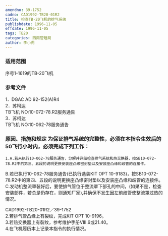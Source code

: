 ```yaml
---
amendno: 39-1752  
cadno: CAD1992-TB20-01R2  
title: 检查TB-20飞机的排气系统  
publishdate: 1996-11-05  
effdate: 1996-11-05  
tags: TB20  
categories: 西南管理局  
author: 李小虎  
---
```

  
### 适用范围  
序号1-1619的TB-20飞机  
  
<!--more-->  
### 参考文件  
1．DGAC AD 92-152(A)R4  
 2．苏柯达  
TB飞机 NO:10-072-78.R2服务通告  
 3．苏柯达  
TB飞机 NO:10-062-78服务通告  
  
### 原因、措施和规定 为保证排气系统的完整性，必须在本指令生效后的50飞行小时内，必须完成下列工作：  
    1.A.若未执行10-062-78服务通告，分解并详细检查排气系统和热交换器，按SB10-072-78.R2中的第三、五段的说明更换安装座凸缘密封垫以及安装座凸缘和歧管的连接件。  
  B.若已执行10-062-78服务通告(已执行选装KIT OPT 10-9183)，按SB10-072-78.R2中的第四、五段的说明更换座凸缘密封垫以及安装座凸缘和歧管的连接件。  
      C.发动机整流罩装好后，要使排气管位于整流罩下部孔的中间，(如果不是，检查安装部件，若总是仍存在，则通知厂家),并确保不发生因左前歧管使整流罩过热的情况。  
  
  CAD1992-TB20-01R2／39-1752  
    2.若排气管凸缘上有裂纹，完成KIT OPT 10-9196。  
    3.若热交换器上有裂纹，参考维护手册Ⅷ.6或21.40。  
    4.在飞机履历本上记录本指令的执行情况。  
  

